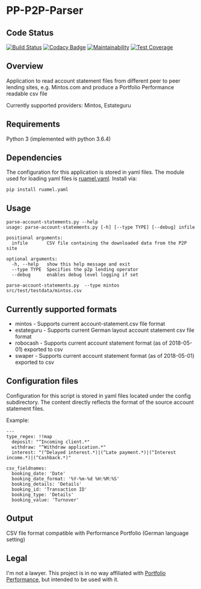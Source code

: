 # PP-P2P-Parser

## Code Status

[![Build Status](https://travis-ci.org/ChrisRBe/PP-P2P-Parser.svg?branch=master)](https://travis-ci.org/ChrisRBe/PP-P2P-Parser)
[![Codacy Badge](https://api.codacy.com/project/badge/Grade/23ae124125c9439b8bd8087cf8efda20)](https://app.codacy.com/app/chrisrbe/PP-P2P-Parser?utm_source=github.com&utm_medium=referral&utm_content=ChrisRBe/PP-P2P-Parser&utm_campaign=badger)
[![Maintainability](https://api.codeclimate.com/v1/badges/f3bad303efd4200ebee2/maintainability)](https://codeclimate.com/github/ChrisRBe/PP-P2P-Parser/maintainability)
[![Test Coverage](https://api.codeclimate.com/v1/badges/f3bad303efd4200ebee2/test_coverage)](https://codeclimate.com/github/ChrisRBe/PP-P2P-Parser/test_coverage)

## Overview

Application to read account statement files from different peer to peer lending sites,
e.g. Mintos.com and produce a Portfolio Performance readable csv file

Currently supported providers: Mintos, Estateguru

## Requirements

Python 3 (implemented with python 3.6.4)

## Dependencies

The configuration for this application is stored in yaml files. The module used for
loading yaml files is [ruamel.yaml](https://yaml.readthedocs.io/en/latest/). 
Install via:

`pip install ruamel.yaml`

## Usage

```
parse-account-statements.py --help
usage: parse-account-statements.py [-h] [--type TYPE] [--debug] infile

positional arguments:
  infile       CSV file containing the downloaded data from the P2P site

optional arguments:
  -h, --help   show this help message and exit
  --type TYPE  Specifies the p2p lending operator
  --debug      enables debug level logging if set
```

```
parse-account-statements.py  --type mintos src/test/testdata/mintos.csv
```

## Currently supported formats

* mintos - Supports current account-statement.csv file format
* estateguru - Supports current German layout account statement csv file format
* robocash - Supports current account statement format (as of 2018-05-01) exported to csv
* swaper - Supports current account statement format (as of 2018-05-01) exported to csv

## Configuration files

Configuration for this script is stored in yaml files located under the config subdirectory. 
The content directly reflects the format of the source account statement files.

Example:

```
---
type_regex: !!map
  deposit: "^Incoming client.*"
  withdraw: "^Withdraw application.*"
  interest: "(^Delayed interest.*)|(^Late payment.*)|(^Interest income.*)|(^Cashback.*)"

csv_fieldnames:
  booking_date: 'Date'
  booking_date_format: '%Y-%m-%d %H:%M:%S'
  booking_details: 'Details'
  booking_id: 'Transaction ID'
  booking_type: 'Details'
  booking_value: 'Turnover'

```

## Output

CSV file format compatible with Performance Portfolio (German language setting)

## Legal

I'm not a lawyer. This project is in no way affiliated with
[Portfolio Performance](http://www.portfolio-performance.info/portfolio/),
but intended to be used with it.
